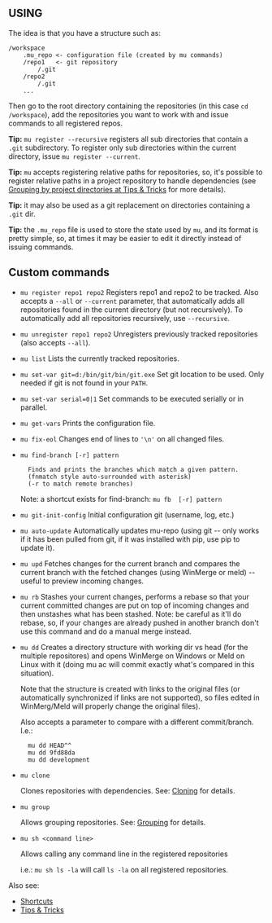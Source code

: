 USING
-----

The idea is that you have a structure such as:

    /workspace
        .mu_repo <- configuration file (created by mu commands)
        /repo1   <- git repository 
            /.git
        /repo2
            /.git
        ...
    
Then go to the root directory containing the repositories 
(in this case ``cd /workspace``), add the repositories you want 
to work with and issue commands to all registered repos.

**Tip:** ``mu register --recursive`` registers all sub directories that contain
a ``.git`` subdirectory. To register only sub directories within the current
directory, issue ``mu register --current``.

**Tip:** ``mu`` accepts registering relative paths for repositories, so, it's possible
to register relative paths in a project repository to handle dependencies 
(see [Grouping by project directories at Tips & Tricks](tips_and_tricks.md) for more details).

**Tip:** it may also be used as a git replacement on directories 
containing a ``.git`` dir.

**Tip:** the `.mu_repo` file is used to store the state used by `mu`, and its format
is pretty simple, so, at times it may be easier to edit it directly instead of issuing
commands. 


Custom commands
----------------

* ``mu register repo1 repo2`` 
    Registers repo1 and repo2 to be tracked. Also accepts a ``--all`` or
    ``--current`` parameter, that automatically adds all repositories found in
    the current directory (but not recursively). To automatically add all
    repositories recursively, use ``--recursive``.

* ``mu unregister repo1 repo2``
    Unregisters previously tracked repositories (also accepts ``--all``).

* ``mu list``
    Lists the currently tracked repositories.

* ``mu set-var git=d:/bin/git/bin/git.exe``
    Set git location to be used. Only needed if git is not found in your ``PATH``.

* ``mu set-var serial=0|1``
    Set commands to be executed serially or in parallel.

* ``mu get-vars``
    Prints the configuration file.

* ``mu fix-eol``
    Changes end of lines to ``'\n'`` on all changed files.

* ``mu find-branch [-r] pattern``

        Finds and prints the branches which match a given pattern. 
        (fnmatch style auto-surrounded with asterisk)
        (-r to match remote branches) 
        
    Note: a shortcut exists for find-branch: `mu fb  [-r] pattern`

* ``mu git-init-config``
    Initial configuration git (username, log, etc.)

* ``mu auto-update``
    Automatically updates mu-repo (using git -- only works if it has been pulled from git, if it was installed with pip, use pip to update it).

* `mu upd` Fetches changes for the current branch and compares the current branch with the fetched changes (using WinMerge or meld) -- useful to preview incoming changes.

* `mu rb` 
    Stashes your current changes, performs a rebase so that your current committed changes are put on top of incoming changes and then unstashes what has been stashed.
    Note: be careful as it'll do rebase, so, if your changes are already pushed in another branch don't use this command and do a manual merge instead. 

* ``mu dd``
    Creates a directory structure with working dir vs head (for the multiple repositores) and opens
    WinMerge on Windows or Meld on Linux with it (doing mu ac will commit exactly 
    what's compared in this situation).

    Note that the structure is created with links to the original files (or automatically synchronized 
    if links are not supported), so files edited in WinMerg/Meld will properly change the 
    original files).


    Also accepts a parameter to compare with a different commit/branch. I.e.:

        mu dd HEAD^^
        mu dd 9fd88da
        mu dd development
     
* ``mu clone``

    Clones repositories with dependencies. See: [Cloning](cloning.md) for details.
    
* ``mu group``

    Allows grouping repositories. See: [Grouping](grouping.md) for details.

* ``mu sh <command line>``

    Allows calling any command line in the registered repositories
    
    i.e.: `mu sh ls -la` will call `ls -la` on all registered repositories.
   
Also see:

* [Shortcuts](shortcuts.md)
* [Tips & Tricks](tips_and_tricks.md)
